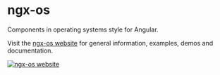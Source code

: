 # ngx-os

Components in operating systems style for Angular.

Visit the [ngx-os website](https://ngx-os.io/guides) for general information, examples, demos and documentation.

[![ngx-os website](https://ngx-os.io/assets/demo/ngx-os-website.jpg)](https://ngx-os.io)
